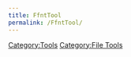 ```yaml
---
title: FfntTool
permalink: /FfntTool/
---
```


[Category:Tools](/Category:Tools "wikilink") [Category:File
Tools](/Category:File_Tools "wikilink")